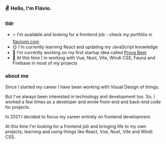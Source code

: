 ### :v: Hello, I'm Flávio.

### tldr

- :star: I'm available and looking for a frontend job - check my portfólio in [flavionn.com](https://www.flavionn.com)
- :sun_with_face: I´m currently learning React and updating my JavaScript knowledge
- :seedling: I'm currently working on my first startup idea called [Prova Beer](https://www.flavionn.com/prova)
- :rainbow: At this time I´m working with Vue, Nuxt, Vite, Windi CSS, Fauna and Firebase in most of my projects

### about me

Since I started my career I have been working with Visual Design of things.

But I've always been interested in technology and development too. So, I worked a few times as a developer and wrote front-end and back-end code for projects.

In 2021 I decided to focus my career entirely on frontend development.

At this time I'm looking for a frontend job and bringing life to my own projects, learning and using things like React, Vue, Nuxt, Vite and Windi CSS.



